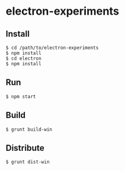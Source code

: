 # electron-experiments

## Install

```shell
$ cd /path/to/electron-experiments
$ npm install
$ cd electron
$ npm install
```

## Run

```shell
$ npm start
```

## Build

```shell
$ grunt build-win
```

## Distribute

```shell
$ grunt dist-win
```

